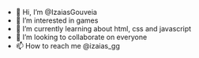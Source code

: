- 👋 Hi, I’m @IzaiasGouveia
- 👀 I’m interested in games
- 🌱 I’m currently learning about html, css and javascript
- 💞️ I’m looking to collaborate on everyone
- 📫 How to reach me @izaias_gg

<!---
IzaiasGouveia/IzaiasGouveia is a ✨ special ✨ repository because its `README.md` (this file) appears on your GitHub profile.
You can click the Preview link to take a look at your changes.
--->
